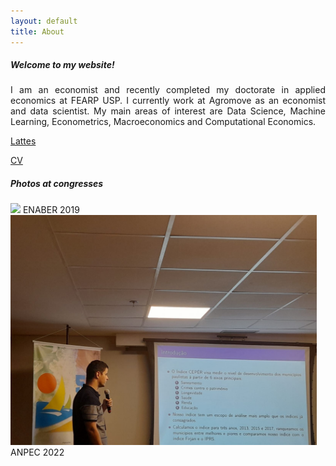 ```yaml
---
layout: default
title: About 
---
```


##### Welcome to my website! 

<P align="justify"> I am an economist and recently completed my doctorate in applied economics at FEARP USP. I currently work at Agromove as an economist and data scientist. My main areas of interest are Data Science, Machine Learning, Econometrics, Macroeconomics and Computational Economics.</P>


[Lattes](http://buscatextual.cnpq.br/buscatextual/visualizacv.do?id=K8457340D4)

[CV](https://mj-ribeiro.github.io/cv.pdf)


##### Photos at congresses

<div class="box">
    <img src="\assets\img\mjr_rj.jpg"/>
    <span> ENABER 2019 </span>
</div>
<div class="box">
    <img src="\assets\img\anpec2.jpg"/>
    <span> ANPEC 2022 </span>
</div>

<style>
div.box {
	width: 490px;
	display: inline-block;
	right: 12px;
    }


</style>





